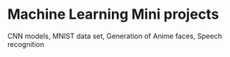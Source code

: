 # Machine Learning Mini projects
 CNN models, MNIST data set, Generation of Anime faces, Speech recognition
